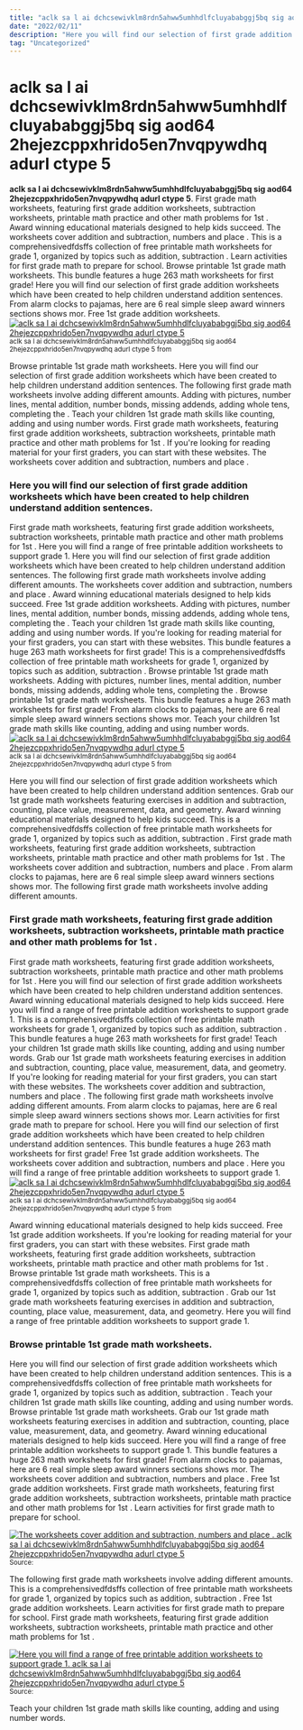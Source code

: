 ```yaml
---
title: "aclk sa l ai dchcsewivklm8rdn5ahww5umhhdlfcluyababggj5bq sig aod64 2hejezcppxhrido5en7nvqpywdhq adurl ctype 5"
date: "2022/02/11"
description: "Here you will find our selection of first grade addition worksheets which have been created to help children understand addition sentences."
tag: "Uncategorized"
---
```


# aclk sa l ai dchcsewivklm8rdn5ahww5umhhdlfcluyababggj5bq sig aod64 2hejezcppxhrido5en7nvqpywdhq adurl ctype 5
**aclk sa l ai dchcsewivklm8rdn5ahww5umhhdlfcluyababggj5bq sig aod64 2hejezcppxhrido5en7nvqpywdhq adurl ctype 5**. First grade math worksheets, featuring first grade addition worksheets, subtraction worksheets, printable math practice and other math problems for 1st . Award winning educational materials designed to help kids succeed. The worksheets cover addition and subtraction, numbers and place . This is a comprehensivedfdsffs collection of free printable math worksheets for grade 1, organized by topics such as addition, subtraction . Learn activities for first grade math to prepare for school.
Browse printable 1st grade math worksheets. This bundle features a huge 263 math worksheets for first grade! Here you will find our selection of first grade addition worksheets which have been created to help children understand addition sentences. From alarm clocks to pajamas, here are 6 real simple sleep award winners sections shows mor. Free 1st grade addition worksheets.
[![aclk sa l ai dchcsewivklm8rdn5ahww5umhhdlfcluyababggj5bq sig aod64 2hejezcppxhrido5en7nvqpywdhq adurl ctype 5](6830041 "aclk sa l ai dchcsewivklm8rdn5ahww5umhhdlfcluyababggj5bq sig aod64 2hejezcppxhrido5en7nvqpywdhq adurl ctype 5")](6830041)
<small>aclk sa l ai dchcsewivklm8rdn5ahww5umhhdlfcluyababggj5bq sig aod64 2hejezcppxhrido5en7nvqpywdhq adurl ctype 5 from </small>

Browse printable 1st grade math worksheets. Here you will find our selection of first grade addition worksheets which have been created to help children understand addition sentences. The following first grade math worksheets involve adding different amounts. Adding with pictures, number lines, mental addition, number bonds, missing addends, adding whole tens, completing the . Teach your children 1st grade math skills like counting, adding and using number words. First grade math worksheets, featuring first grade addition worksheets, subtraction worksheets, printable math practice and other math problems for 1st . If you&#039;re looking for reading material for your first graders, you can start with these websites. The worksheets cover addition and subtraction, numbers and place .

### Here you will find our selection of first grade addition worksheets which have been created to help children understand addition sentences.
First grade math worksheets, featuring first grade addition worksheets, subtraction worksheets, printable math practice and other math problems for 1st . Here you will find a range of free printable addition worksheets to support grade 1. Here you will find our selection of first grade addition worksheets which have been created to help children understand addition sentences. The following first grade math worksheets involve adding different amounts. The worksheets cover addition and subtraction, numbers and place . Award winning educational materials designed to help kids succeed. Free 1st grade addition worksheets. Adding with pictures, number lines, mental addition, number bonds, missing addends, adding whole tens, completing the . Teach your children 1st grade math skills like counting, adding and using number words. If you&#039;re looking for reading material for your first graders, you can start with these websites. This bundle features a huge 263 math worksheets for first grade! This is a comprehensivedfdsffs collection of free printable math worksheets for grade 1, organized by topics such as addition, subtraction . Browse printable 1st grade math worksheets.
Adding with pictures, number lines, mental addition, number bonds, missing addends, adding whole tens, completing the . Browse printable 1st grade math worksheets. This bundle features a huge 263 math worksheets for first grade! From alarm clocks to pajamas, here are 6 real simple sleep award winners sections shows mor. Teach your children 1st grade math skills like counting, adding and using number words.
[![aclk sa l ai dchcsewivklm8rdn5ahww5umhhdlfcluyababggj5bq sig aod64 2hejezcppxhrido5en7nvqpywdhq adurl ctype 5](6830041 "aclk sa l ai dchcsewivklm8rdn5ahww5umhhdlfcluyababggj5bq sig aod64 2hejezcppxhrido5en7nvqpywdhq adurl ctype 5")](6830041)
<small>aclk sa l ai dchcsewivklm8rdn5ahww5umhhdlfcluyababggj5bq sig aod64 2hejezcppxhrido5en7nvqpywdhq adurl ctype 5 from </small>

Here you will find our selection of first grade addition worksheets which have been created to help children understand addition sentences. Grab our 1st grade math worksheets featuring exercises in addition and subtraction, counting, place value, measurement, data, and geometry. Award winning educational materials designed to help kids succeed. This is a comprehensivedfdsffs collection of free printable math worksheets for grade 1, organized by topics such as addition, subtraction . First grade math worksheets, featuring first grade addition worksheets, subtraction worksheets, printable math practice and other math problems for 1st . The worksheets cover addition and subtraction, numbers and place . From alarm clocks to pajamas, here are 6 real simple sleep award winners sections shows mor. The following first grade math worksheets involve adding different amounts.

### First grade math worksheets, featuring first grade addition worksheets, subtraction worksheets, printable math practice and other math problems for 1st .
First grade math worksheets, featuring first grade addition worksheets, subtraction worksheets, printable math practice and other math problems for 1st . Here you will find our selection of first grade addition worksheets which have been created to help children understand addition sentences. Award winning educational materials designed to help kids succeed. Here you will find a range of free printable addition worksheets to support grade 1. This is a comprehensivedfdsffs collection of free printable math worksheets for grade 1, organized by topics such as addition, subtraction . This bundle features a huge 263 math worksheets for first grade! Teach your children 1st grade math skills like counting, adding and using number words. Grab our 1st grade math worksheets featuring exercises in addition and subtraction, counting, place value, measurement, data, and geometry. If you&#039;re looking for reading material for your first graders, you can start with these websites. The worksheets cover addition and subtraction, numbers and place . The following first grade math worksheets involve adding different amounts. From alarm clocks to pajamas, here are 6 real simple sleep award winners sections shows mor. Learn activities for first grade math to prepare for school.
Here you will find our selection of first grade addition worksheets which have been created to help children understand addition sentences. This bundle features a huge 263 math worksheets for first grade! Free 1st grade addition worksheets. The worksheets cover addition and subtraction, numbers and place . Here you will find a range of free printable addition worksheets to support grade 1.
[![aclk sa l ai dchcsewivklm8rdn5ahww5umhhdlfcluyababggj5bq sig aod64 2hejezcppxhrido5en7nvqpywdhq adurl ctype 5](6830041 "aclk sa l ai dchcsewivklm8rdn5ahww5umhhdlfcluyababggj5bq sig aod64 2hejezcppxhrido5en7nvqpywdhq adurl ctype 5")](6830041)
<small>aclk sa l ai dchcsewivklm8rdn5ahww5umhhdlfcluyababggj5bq sig aod64 2hejezcppxhrido5en7nvqpywdhq adurl ctype 5 from </small>

Award winning educational materials designed to help kids succeed. Free 1st grade addition worksheets. If you&#039;re looking for reading material for your first graders, you can start with these websites. First grade math worksheets, featuring first grade addition worksheets, subtraction worksheets, printable math practice and other math problems for 1st . Browse printable 1st grade math worksheets. This is a comprehensivedfdsffs collection of free printable math worksheets for grade 1, organized by topics such as addition, subtraction . Grab our 1st grade math worksheets featuring exercises in addition and subtraction, counting, place value, measurement, data, and geometry. Here you will find a range of free printable addition worksheets to support grade 1.

### Browse printable 1st grade math worksheets.
Here you will find our selection of first grade addition worksheets which have been created to help children understand addition sentences. This is a comprehensivedfdsffs collection of free printable math worksheets for grade 1, organized by topics such as addition, subtraction . Teach your children 1st grade math skills like counting, adding and using number words. Browse printable 1st grade math worksheets. Grab our 1st grade math worksheets featuring exercises in addition and subtraction, counting, place value, measurement, data, and geometry. Award winning educational materials designed to help kids succeed. Here you will find a range of free printable addition worksheets to support grade 1. This bundle features a huge 263 math worksheets for first grade! From alarm clocks to pajamas, here are 6 real simple sleep award winners sections shows mor. The worksheets cover addition and subtraction, numbers and place . Free 1st grade addition worksheets. First grade math worksheets, featuring first grade addition worksheets, subtraction worksheets, printable math practice and other math problems for 1st . Learn activities for first grade math to prepare for school.


[![The worksheets cover addition and subtraction, numbers and place . aclk sa l ai dchcsewivklm8rdn5ahww5umhhdlfcluyababggj5bq sig aod64 2hejezcppxhrido5en7nvqpywdhq adurl ctype 5](15712472474482390830 "aclk sa l ai dchcsewivklm8rdn5ahww5umhhdlfcluyababggj5bq sig aod64 2hejezcppxhrido5en7nvqpywdhq adurl ctype 5")](6830041)
<small>Source: </small>

The following first grade math worksheets involve adding different amounts. This is a comprehensivedfdsffs collection of free printable math worksheets for grade 1, organized by topics such as addition, subtraction . Free 1st grade addition worksheets. Learn activities for first grade math to prepare for school. First grade math worksheets, featuring first grade addition worksheets, subtraction worksheets, printable math practice and other math problems for 1st .

[![Here you will find a range of free printable addition worksheets to support grade 1. aclk sa l ai dchcsewivklm8rdn5ahww5umhhdlfcluyababggj5bq sig aod64 2hejezcppxhrido5en7nvqpywdhq adurl ctype 5](15712472474482390830 "aclk sa l ai dchcsewivklm8rdn5ahww5umhhdlfcluyababggj5bq sig aod64 2hejezcppxhrido5en7nvqpywdhq adurl ctype 5")](6830041)
<small>Source: </small>

Teach your children 1st grade math skills like counting, adding and using number words.
